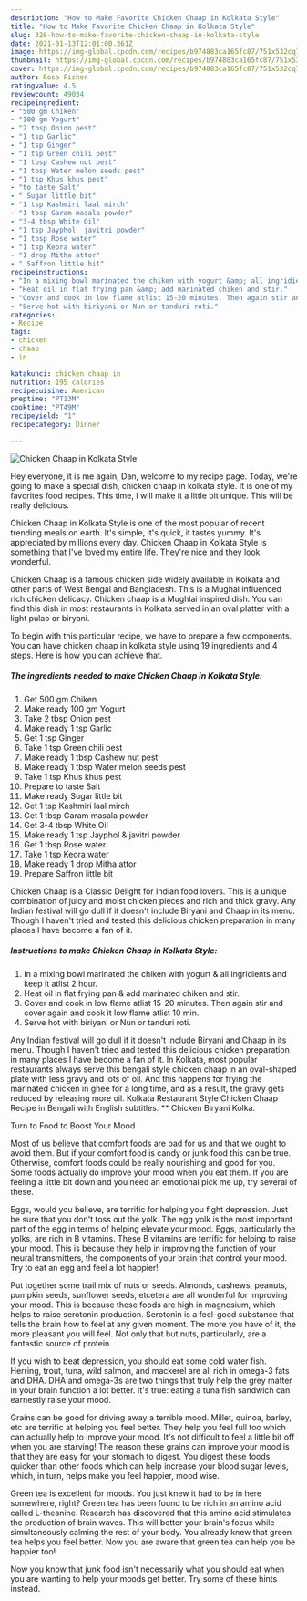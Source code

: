 ```yaml
---
description: "How to Make Favorite Chicken Chaap in Kolkata Style"
title: "How to Make Favorite Chicken Chaap in Kolkata Style"
slug: 326-how-to-make-favorite-chicken-chaap-in-kolkata-style
date: 2021-01-13T12:01:00.361Z
image: https://img-global.cpcdn.com/recipes/b974883ca165fc87/751x532cq70/chicken-chaap-in-kolkata-style-recipe-main-photo.jpg
thumbnail: https://img-global.cpcdn.com/recipes/b974883ca165fc87/751x532cq70/chicken-chaap-in-kolkata-style-recipe-main-photo.jpg
cover: https://img-global.cpcdn.com/recipes/b974883ca165fc87/751x532cq70/chicken-chaap-in-kolkata-style-recipe-main-photo.jpg
author: Rosa Fisher
ratingvalue: 4.5
reviewcount: 49034
recipeingredient:
- "500 gm Chiken"
- "100 gm Yogurt"
- "2 tbsp Onion pest"
- "1 tsp Garlic"
- "1 tsp Ginger"
- "1 tsp Green chili pest"
- "1 tbsp Cashew nut pest"
- "1 tbsp Water melon seeds pest"
- "1 tsp Khus khus pest"
- "to taste Salt"
- " Sugar little bit"
- "1 tsp Kashmiri laal mirch"
- "1 tbsp Garam masala powder"
- "3-4 tbsp White Oil"
- "1 tsp Jayphol  javitri powder"
- "1 tbsp Rose water"
- "1 tsp Keora water"
- "1 drop Mitha attor"
- " Saffron little bit"
recipeinstructions:
- "In a mixing bowl marinated the chiken with yogurt &amp; all ingridients and keep it atlist 2 hour."
- "Heat oil in flat frying pan &amp; add marinated chiken and stir."
- "Cover and cook in low flame atlist 15-20 minutes. Then again stir and cover again and cook it low flame atlist 10 min."
- "Serve hot with biriyani or Nun or tanduri roti."
categories:
- Recipe
tags:
- chicken
- chaap
- in

katakunci: chicken chaap in 
nutrition: 195 calories
recipecuisine: American
preptime: "PT13M"
cooktime: "PT49M"
recipeyield: "1"
recipecategory: Dinner

---
```



![Chicken Chaap in Kolkata Style](https://img-global.cpcdn.com/recipes/b974883ca165fc87/751x532cq70/chicken-chaap-in-kolkata-style-recipe-main-photo.jpg)

Hey everyone, it is me again, Dan, welcome to my recipe page. Today, we're going to make a special dish, chicken chaap in kolkata style. It is one of my favorites food recipes. This time, I will make it a little bit unique. This will be really delicious.

Chicken Chaap in Kolkata Style is one of the most popular of recent trending meals on earth. It's simple, it's quick, it tastes yummy. It's appreciated by millions every day. Chicken Chaap in Kolkata Style is something that I've loved my entire life. They're nice and they look wonderful.

Chicken Chaap is a famous chicken side widely available in Kolkata and other parts of West Bengal and Bangladesh. This is a Mughal influenced rich chicken delicacy. Chicken chaap is a Mughlai inspired dish. You can find this dish in most restaurants in Kolkata served in an oval platter with a light pulao or biryani.


To begin with this particular recipe, we have to prepare a few components. You can have chicken chaap in kolkata style using 19 ingredients and 4 steps. Here is how you can achieve that.

<!--inarticleads1-->

##### The ingredients needed to make Chicken Chaap in Kolkata Style:

1. Get 500 gm Chiken
1. Make ready 100 gm Yogurt
1. Take 2 tbsp Onion pest
1. Make ready 1 tsp Garlic
1. Get 1 tsp Ginger
1. Take 1 tsp Green chili pest
1. Make ready 1 tbsp Cashew nut pest
1. Make ready 1 tbsp Water melon seeds pest
1. Take 1 tsp Khus khus pest
1. Prepare to taste Salt
1. Make ready  Sugar little bit
1. Get 1 tsp Kashmiri laal mirch
1. Get 1 tbsp Garam masala powder
1. Get 3-4 tbsp White Oil
1. Make ready 1 tsp Jayphol &amp; javitri powder
1. Get 1 tbsp Rose water
1. Take 1 tsp Keora water
1. Make ready 1 drop Mitha attor
1. Prepare  Saffron little bit


Chicken Chaap is a Classic Delight for Indian food lovers. This is a unique combination of juicy and moist chicken pieces and rich and thick gravy. Any Indian festival will go dull if it doesn&#39;t include Biryani and Chaap in its menu. Though I haven&#39;t tried and tested this delicious chicken preparation in many places I have become a fan of it. 

<!--inarticleads2-->

##### Instructions to make Chicken Chaap in Kolkata Style:

1. In a mixing bowl marinated the chiken with yogurt &amp; all ingridients and keep it atlist 2 hour.
1. Heat oil in flat frying pan &amp; add marinated chiken and stir.
1. Cover and cook in low flame atlist 15-20 minutes. Then again stir and cover again and cook it low flame atlist 10 min.
1. Serve hot with biriyani or Nun or tanduri roti.


Any Indian festival will go dull if it doesn&#39;t include Biryani and Chaap in its menu. Though I haven&#39;t tried and tested this delicious chicken preparation in many places I have become a fan of it. In Kolkata, most popular restaurants always serve this bengali style chicken chaap in an oval-shaped plate with less gravy and lots of oil. And this happens for frying the marinated chicken in ghee for a long time, and as a result, the gravy gets reduced by releasing more oil. Kolkata Restaurant Style Chicken Chaap Recipe in Bengali with English subtitles. ** Chicken Biryani Kolka. 

Turn to Food to Boost Your Mood


Most of us believe that comfort foods are bad for us and that we ought to avoid them. But if your comfort food is candy or junk food this can be true. Otherwise, comfort foods could be really nourishing and good for you. Some foods actually do improve your mood when you eat them. If you are feeling a little bit down and you need an emotional pick me up, try several of these.

Eggs, would you believe, are terrific for helping you fight depression. Just be sure that you don't toss out the yolk. The egg yolk is the most important part of the egg in terms of helping elevate your mood. Eggs, particularly the yolks, are rich in B vitamins. These B vitamins are terrific for helping to raise your mood. This is because they help in improving the function of your neural transmitters, the components of your brain that control your mood. Try to eat an egg and feel a lot happier!

Put together some trail mix of nuts or seeds. Almonds, cashews, peanuts, pumpkin seeds, sunflower seeds, etcetera are all wonderful for improving your mood. This is because these foods are high in magnesium, which helps to raise serotonin production. Serotonin is a feel-good substance that tells the brain how to feel at any given moment. The more you have of it, the more pleasant you will feel. Not only that but nuts, particularly, are a fantastic source of protein.

If you wish to beat depression, you should eat some cold water fish. Herring, trout, tuna, wild salmon, and mackerel are all rich in omega-3 fats and DHA. DHA and omega-3s are two things that truly help the grey matter in your brain function a lot better. It's true: eating a tuna fish sandwich can earnestly raise your mood. 

Grains can be good for driving away a terrible mood. Millet, quinoa, barley, etc are terrific at helping you feel better. They help you feel full too which can actually help to improve your mood. It's not difficult to feel a little bit off when you are starving! The reason these grains can improve your mood is that they are easy for your stomach to digest. You digest these foods quicker than other foods which can help increase your blood sugar levels, which, in turn, helps make you feel happier, mood wise.

Green tea is excellent for moods. You just knew it had to be in here somewhere, right? Green tea has been found to be rich in an amino acid called L-theanine. Research has discovered that this amino acid stimulates the production of brain waves. This will better your brain's focus while simultaneously calming the rest of your body. You already knew that green tea helps you feel better. Now you are aware that green tea can help you be happier too!

Now you know that junk food isn't necessarily what you should eat when you are wanting to help your moods get better. Try  some  of  these  hints  instead.

